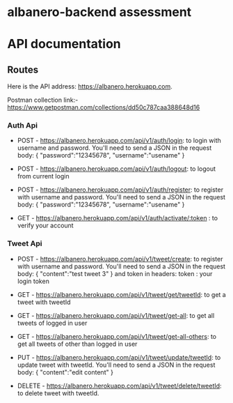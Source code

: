 # albanero-backend assessment

# API documentation
## Routes
Here is the API address: https://albanero.herokuapp.com.


Postman collection link:- https://www.getpostman.com/collections/dd50c787caa388648d16

### Auth Api
* POST - https://albanero.herokuapp.com/api/v1/auth/login: to login with username and password. You'll need to send a JSON in the request body:
{
    "password":"12345678",
    "username":"usename"
}


* POST - https://albanero.herokuapp.com/api/v1/auth/logout: to logout from current login

* POST - https://albanero.herokuapp.com/api/v1/auth/register: to register with username and password. You'll need to send a JSON in the request body:
{
    "password":"12345678",
    "username":"usename"
}

* GET - https://albanero.herokuapp.com/api/v1/auth/activate/:token : to verify your account



### Tweet Api
* POST - https://albanero.herokuapp.com/api/v1/tweet/create: to register with username and password. You'll need to send a JSON in the request body:
{
    "content":"test tweet 3"
}
and token in headers:
token : your login token


* GET - https://albanero.herokuapp.com/api/v1/tweet/get/tweetId: to get a tweet with tweetId

* GET - https://albanero.herokuapp.com/api/v1/tweet/get-all: to get all tweets of logged in user

* GET - https://albanero.herokuapp.com/api/v1/tweet/get-all-others: to get all tweets of other than logged in user

* PUT - https://albanero.herokuapp.com/api/v1/tweet/update/tweetId: to update tweet with tweetId. You'll need to send a JSON in the request body:
{
   "content":"edit content"
}


* DELETE - https://albanero.herokuapp.com/api/v1/tweet/delete/tweetId: to delete tweet with tweetId.




